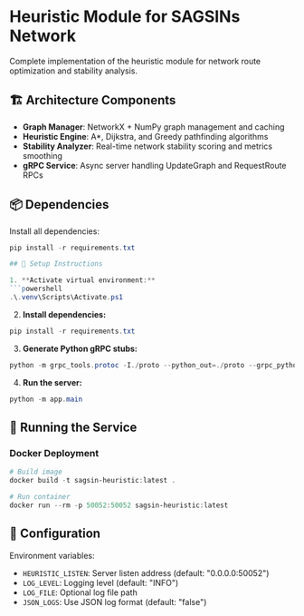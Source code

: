 # Heuristic Module for SAGSINs Network

Complete implementation of the heuristic module for network route optimization and stability analysis.

## 🏗️ Architecture Components

- **Graph Manager**: NetworkX + NumPy graph management and caching
- **Heuristic Engine**: A*, Dijkstra, and Greedy pathfinding algorithms  
- **Stability Analyzer**: Real-time network stability scoring and metrics smoothing
- **gRPC Service**: Async server handling UpdateGraph and RequestRoute RPCs

## 📦 Dependencies

Install all dependencies:

```powershell
pip install -r requirements.txt

## 🔧 Setup Instructions

1. **Activate virtual environment:**
```powershell
.\.venv\Scripts\Activate.ps1
```

2. **Install dependencies:**
```powershell
pip install -r requirements.txt
```

3. **Generate Python gRPC stubs:**
```powershell
python -m grpc_tools.protoc -I./proto --python_out=./proto --grpc_python_out=./proto ./proto/heuristic.proto
```

4. **Run the server:**
```powershell
python -m app.main
```

## 🚀 Running the Service
### Docker Deployment
```powershell
# Build image
docker build -t sagsin-heuristic:latest .

# Run container
docker run --rm -p 50052:50052 sagsin-heuristic:latest
```

## 🔧 Configuration

Environment variables:
- `HEURISTIC_LISTEN`: Server listen address (default: "0.0.0.0:50052")
- `LOG_LEVEL`: Logging level (default: "INFO")
- `LOG_FILE`: Optional log file path
- `JSON_LOGS`: Use JSON log format (default: "false")
